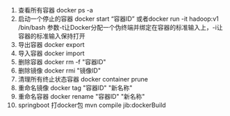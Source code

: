1. 查看所有容器     docker ps -a
2. 启动一个停止的容器   docker start “容器ID” 或者docker run -it hadoop:v1 /bin/bash 参数-t让Docker分配一个伪终端并绑定在容器的标准输入上，-i让容器的标准输入保持打开
3. 导出容器     docker export
4. 导入容器     docker import
5. 删除容器     docker rm -f "容器ID"
6. 删除镜像     docker rmi "镜像ID"
7. 清理所有终止状态容器     docker container prune
8. 重命名镜像   docker tag "容器ID" "新名称"
9. 重命名容器   docker rename "容器ID" "新名称"
10. springboot 打docker包  mvn compile jib:dockerBuild
